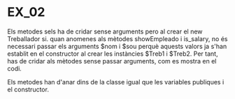 # EX_02

Els metodes sels ha de cridar sense arguments pero al crear el new Treballador si.
quan anomenes als mètodes showEmpleado i is_salary, no és necessari passar els arguments $nom i $sou perquè aquests valors ja s'han establit en el constructor al crear les instàncies $Treb1 i $Treb2. Per tant, has de cridar als mètodes sense passar arguments, com es mostra en el codi.

Els metodes han d'anar dins de la classe igual que les variables publiques i el constructor.